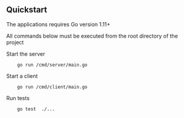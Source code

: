## Quickstart
The applications requires Go version 1.11+

All commands below must be executed from the root directory of the project

Start the server
```$xslt
    go run /cmd/server/main.go
```

Start a client
```$xslt
    go run /cmd/client/main.go
```

Run tests
```$xslt
    go test  ./...
```